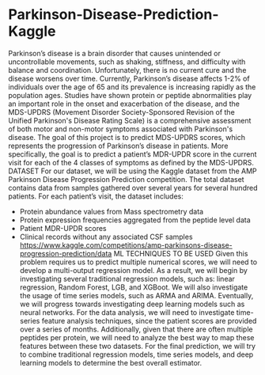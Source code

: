 # Parkinson-Disease-Prediction-Kaggle

Parkinson’s disease is a brain disorder that causes unintended or uncontrollable movements,
such as shaking, stiffness, and difficulty with balance and coordination. Unfortunately, there is
no current cure and the disease worsens over time. Currently, Parkinson’s disease affects 1-2%
of individuals over the age of 65 and its prevalence is increasing rapidly as the population ages.
Studies have shown protein or peptide abnormalities play an important role in the onset and
exacerbation of the disease, and the MDS-UPDRS (Movement Disorder Society-Sponsored
Revision of the Unified Parkinson's Disease Rating Scale) is a comprehensive assessment of
both motor and non-motor symptoms associated with Parkinson's disease. The goal of this
project is to predict MDS-UPDRS scores, which represents the progression of Parkinson’s
disease in patients. More specifically, the goal is to predict a patient’s MDR-UPDR score in the
current visit for each of the 4 classes of symptoms as defined by the MDS-UPDRS.
DATASET
For our dataset, we will be using the Kaggle dataset from the AMP Parkinson Disease
Progression Prediction competition. The total dataset contains data from samples gathered over
several years for several hundred patients. For each patient’s visit, the dataset includes:
- Protein abundance values from Mass spectrometry data
- Protein expression frequencies aggregated from the peptide level data
- Patient MDR-UPDR scores
- Clinical records without any associated CSF samples
https://www.kaggle.com/competitions/amp-parkinsons-disease-progression-prediction/data
ML TECHNIQUES TO BE USED
Given this problem requires us to predict multiple numerical scores, we will need to develop a
multi-output regression model. As a result, we will begin by investigating several traditional
regression models, such as: linear regression, Random Forest, LGB, and XGBoot. We will also
investigate the usage of time series models, such as ARMA and ARIMA. Eventually, we will
progress towards investigating deep learning models such as neural networks.
For the data analysis, we will need to investigate time-series feature analysis techniques, since
the patient scores are provided over a series of months. Additionally, given that there are often
multiple peptides per protein, we will need to analyze the best way to map these features
between these two datasets. For the final prediction, we will try to combine traditional regression
models, time series models, and deep learning models to determine the best overall estimator.
